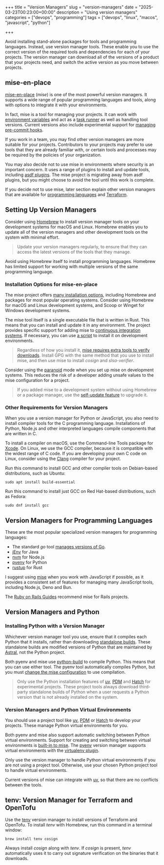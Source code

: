 +++
title = "Version Managers"
slug = "version-managers"
date = "2025-03-23T00:23:00+00:00"
description = "Using version managers"
categories = ["devops", "programming"]
tags = ["devops", "linux", "macos", "javascript", "python"]

+++

Avoid installing stand-alone packages for tools and programming languages. Instead, use version manager tools. These enable you to use the correct version of the required tools and dependencies for each of your projects. The version manager can download all of the versions of a product that your projects need, and switch the active version as you move between projects.

## mise-en-place

[mise-en-place](https://mise.jdx.dev/) (_mise_) is one of the most powerful version managers. It supports a wide range of popular programming languages and tools, along with options to integrate it with your environments.

In fact, mise is a tool for managing your projects. It can work with [environment variables](https://mise.jdx.dev/environments/) and act as a [task runner](https://mise.jdx.dev/tasks/) as well as handling tool versions. Current versions also include experimental support for [managing pre-commit hooks](https://mise.jdx.dev/cli/generate/git-pre-commit.html).

If you work in a team, you may find other version managers are more suitable for your projects. Contributors to your projects may prefer to use tools that they are already familiar with, or certain tools and processes may be required by the policies of your organization.

You may also decide not to use mise in environments where security is an important concern. It uses a range of plugins to install and update tools, including [asdf plugins](https://mise.jdx.dev/dev-tools/backends/asdf.html). The mise project is migrating away from asdf plugins, but you might choose to avoid the tool until this work is complete.

If you decide not to use mise, later section explain other version managers that are available for [programming languages](#version-managers-for-programming-languages) and [Terraform](#tenv-version-manager-for-terraform-and-opentofu).

## Setting Up Version Managers

Consider using [Homebrew](http://brew.sh/) to install version manager tools on your development systems for macOS and Linux. Homebrew enables you to update all of the version managers and other development tools on the system with minimal effort.

> Update your version managers regularly, to ensure that they can access the latest versions of the tools that they manage.

Avoid using Homebrew itself to install programming languages. Homebrew has limited support for working with multiple versions of the same programming language.

### Installation Options for mise-en-place

The mise project offers [many installation options](https://mise.jdx.dev/installing-mise.html), including Homebrew and packages for most popular operating systems. Consider using Homebrew for macOS and Linux development systems, and Scoop or Winget for Windows development systems.

The mise tool itself is a single executable file that is written in Rust. This means that you can install and update it in any environment. The project provides specific support for adding mise to [continuous integration systems](https://mise.jdx.dev/continuous-integration.html). If necessary, you can use [a script](https://mise.jdx.dev/installing-mise.html#https-mise-run) to install it on development environments.

> Regardless of how you install it, [mise requires extra tools to verify downloads](https://mise.jdx.dev/tips-and-tricks.html#software-verification). Install GPG with the same method that you use to install mise, and then use mise to install _cosign_ and _slsa-verifier_.

Consider using the [paranoid](https://mise.jdx.dev/paranoid.html) mode when you set up mise on development systems. This reduces the risk of a developer adding unsafe values to the mise configuration for a project.

> If you added mise to a development system without using Homebrew or a package manager, use the [self-update feature](https://mise.jdx.dev/cli/self-update.html#mise-self-update) to upgrade it.

### Other Requirements for Version Managers

When you use a version manager for Python or JavaScript, you also need to install compiler tools for the C programming language. Installations of Python, Node.js and other interpreted languages compile components that are written in C.

To install a compiler on macOS, use the Command-line Tools package for [Xcode](https://developer.apple.com/xcode/resources/). On Linux, we use the GCC compiler, because it is compatible with the widest range of C code. If you are developing your own C code on Linux, consider using the [Clang](https://clang.llvm.org/) compiler for your project.

Run this command to install GCC and other compiler tools on Debian-based distributions, such as Ubuntu:

```shell
sudo apt install build-essential
```

Run this command to install just GCC on Red Hat-based distributions, such as Fedora:

```shell
sudo dnf install gcc
```

## Version Managers for Programming Languages

These are the most popular specialized version managers for programming languages:

- The standard _go_ tool [manages versions of Go](https://go.dev/doc/manage-install#installing-multiple).
- [jEnv](https://www.jenv.be/) for Java
- [nvm](https://github.com/nvm-sh/nvm) for Node.js
- [pyenv](https://github.com/pyenv/pyenv) for Python
- [rustup](https://rustup.rs/) for Rust

I suggest using [mise](https://mise.jdx.dev/) when you work with JavaScript if possible, as it provides a consistent set of features for managing many JavaScript tools, including Node.js, Deno and Bun.

The [Ruby on Rails Guides](https://guides.rubyonrails.org/) recommend mise for Rails projects.

## Version Managers and Python

### Installing Python with a Version Manager

Whichever version manager tool you use, ensure that it compiles each Python that it installs, rather than downloading [standalone builds](https://gregoryszorc.com/docs/python-build-standalone/main/). These standalone builds are modified versions of Python that are maintained by [Astral](https://astral.sh/), not the Python project.

Both pyenv and mise use [python-build](https://github.com/pyenv/pyenv/tree/master/plugins/python-build) to compile Python. This means that you can use either tool. The pyenv tool automatically compiles Python, but you must [change the mise configuration](https://mise.jdx.dev/lang/python.html#precompiled-python-binaries) to use compilation.

> Only use the Python installation features of [uv](https://docs.astral.sh/uv/), [PDM](https://pdm-project.org) and [Hatch](https://hatch.pypa.io) for experimental projects. These project tools always download third-party standalone builds of Python when a user requests a Python version that is not already installed on the system.

### Version Managers and Python Virtual Environments

You should use a project tool like [uv](https://docs.astral.sh/uv/), [PDM](https://pdm-project.org) or [Hatch](https://hatch.pypa.io) to develop your projects. These manage Python virtual environments for you.

Both pyenv and mise also support automatic switching between Python virtual environments. Support for creating and switching between virtual environments is [built-in to mise](https://mise.jdx.dev/lang/python.html#automatic-virtualenv-activation). The [pyenv](https://github.com/pyenv/pyenv) version manager supports virtual environments with the [virtualenv plugin](https://github.com/pyenv/pyenv-virtualenv).

Only use the version manager to handle Python virtual environments if you are not using a project tool. Otherwise, use your chosen Python project tool to handle virtual environments.

Current versions of mise can integrate with [uv](https://mise.jdx.dev/mise-cookbook/python.html#mise-uv), so that there are no conflicts between the tools.

## tenv: Version Manager for Terraform and OpenTofu

Use the [tenv](https://tofuutils.github.io/tenv/) version manager to install versions of Terraform and OpenTofu. To install _tenv_ with Homebrew, run this command in a terminal window:

```shell
brew install tenv cosign
```

Always install _cosign_ along with _tenv_. If _cosign_ is present, _tenv_ automatically uses it to carry out signature verification on the binaries that it downloads.
